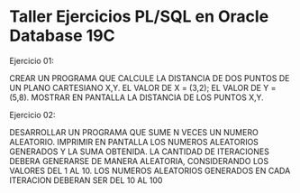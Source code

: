 # Taller Ejercicios PL/SQL en Oracle Database 19C

Ejercicio 01:

  CREAR UN PROGRAMA QUE CALCULE LA DISTANCIA DE DOS PUNTOS DE UN PLANO CARTESIANO X,Y.
  EL VALOR DE X = (3,2); EL VALOR DE Y = (5,8). MOSTRAR EN PANTALLA LA DISTANCIA DE LOS PUNTOS X,Y.
  
Ejercicio 02:

  DESARROLLAR UN PROGRAMA QUE SUME N VECES UN NUMERO ALEATORIO.
  IMPRIMIR EN PANTALLA LOS NUMEROS ALEATORIOS GENERADOS Y LA SUMA OBTENIDA.
  LA CANTIDAD DE ITERACIONES DEBERA GENERARSE DE MANERA ALEATORIA, CONSIDERANDO LOS VALORES DEL 1 AL 10.
  LOS NUMEROS ALEATORIOS GENERADOS EN CADA ITERACION DEBERAN SER DEL 10 AL 100
